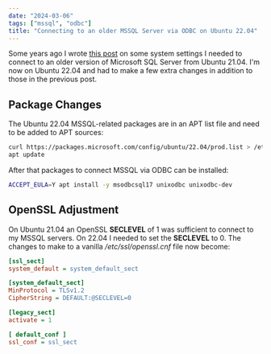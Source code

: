 ```yaml
---
date: "2024-03-06"
tags: ["mssql", "odbc"]
title: "Connecting to an older MSSQL Server via ODBC on Ubuntu 22.04"
---
```


Some years ago I wrote [this post](til_211129_1/) on some system settings I needed to connect to an older version of Microsoft SQL Server from Ubuntu 21.04. I'm now on Ubuntu 22.04 and had to make a few extra changes in addition to those in the previous post.

## Package Changes

The Ubuntu 22.04 MSSQL-related packages are in an APT list file and need to be added to APT sources:

```bash
curl https://packages.microsoft.com/config/ubuntu/22.04/prod.list > /etc/apt/sources.list.d/mssql-release.list
apt update
```

After that packages to connect MSSQL via ODBC can be installed:

```bash
ACCEPT_EULA=Y apt install -y msodbcsql17 unixodbc unixodbc-dev
```

## OpenSSL Adjustment

On Ubuntu 21.04 an OpenSSL **SECLEVEL** of 1 was sufficient to connect to my MSSQL servers. On 22.04 I needed to set the **SECLEVEL** to 0. The changes to make to a vanilla */etc/ssl/openssl.cnf* file now become:

```ini
[ssl_sect]
system_default = system_default_sect

[system_default_sect]
MinProtocol = TLSv1.2
CipherString = DEFAULT:@SECLEVEL=0

[legacy_sect]
activate = 1

[ default_conf ]
ssl_conf = ssl_sect
```

